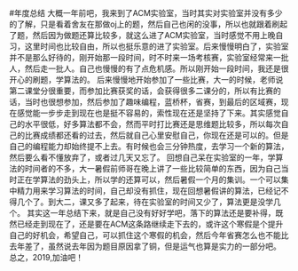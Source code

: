 #年度总结
  大概一年前吧，我来到了ACM实验室，当时其实对实验室并没有多少的了解，只是看着舍友在那做oj上的题，然后自己也闲的没事，所以也就跟着刷起了题，然后因为做题还算比较多，就这么进了ACM实验室，当时感觉不用上晚自习，这里时间也比较自由，所以也挺乐意的进了实验室。后来慢慢明白了，实验室并不是那么好待的，刚开始那一段时间，时不时来一场考核赛，实验室经常来一批人，然后走一批人。自己也慢慢的有了点危机感。所以刚开始一段时间，我还是很开心的刷题，学算法的。
  后来慢慢地开始参加了一些比赛，大一的时候，老师说第二课堂分很重要，而参加比赛获奖的话，会获得很多二课分的，所以有比赛的话，当时也很想参加，然后参加了趣味编程，蓝桥杯，省赛，到最后的区域赛，现在感觉能一步步走到现在也是挺不容易的，索性现在还是坚持了下来。其实感觉自己的水平很低，好多算法都不会，然而平时打比赛还是思维题比较多，所以每次自己的比赛成绩都还看的过去，然后就自己心里安慰自己，你现在还是可以的。但是自己的编程能力却始终提不上去。有时候也会三分钟热度，去学习一个新的算法，然后要么看不懂放弃了，或者过几天又忘了。
  回想自己呆在实验室的一年，学算法的时间者的不多，大一暑假前师哥在晚上讲了一些比较简单的东西，因为自己当时正在学算法的劲头上，所以学的还算可以，然后暑假一个月的集训。一个可以集中精力用来学习算法的时间，自己却没有抓住，现在回想暑假讲的算法，已经记不得几个了。到大二，课又多了起来，待在实验室的时间又少了，算法更是没学几个。
  其实这一年总结下来，就是自己没有好好学吧，落下的算法还是要补得，既然已经走到现在了，还是要在ACM这条路继续走下去的，或许这个寒假是个提升自己的好机会，希望自己，可以抓住这个寒假的机会，然后今年省赛怎么也不能比去年差了，虽然说去年因为题目原因拿了铜，但是运气也算是实力的一部分吧。
  总之，2019,加油吧！
  
